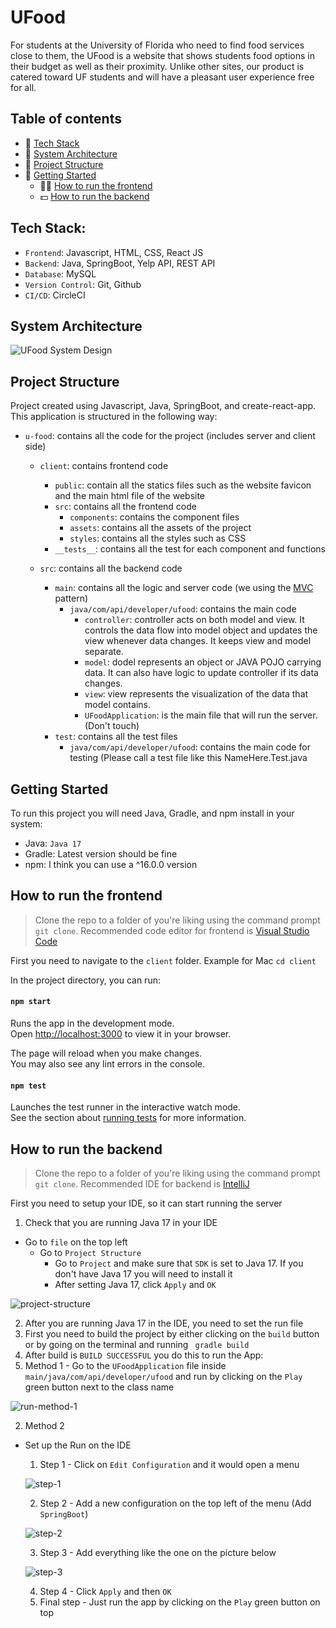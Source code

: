 # UFood
For students at the University of Florida who need to find food services close to them, the UFood is a website that shows students food options in their budget as well as their proximity. Unlike other sites, our product is catered toward UF students and will have a pleasant user experience free for all. 

## Table of contents
- 🚀 [Tech Stack](#tech-stack)
- 📒 [System Architecture](#system-architecture)
- 🏅 [Project Structure](#project-structure)
- 👥 [Getting Started](#getting-started)
  - 👨‍💻 [How to run the frontend](#how-to-run-the-frontend)
  - 💵 [How to run the backend](#how-to-run-the-backend)

## Tech Stack: 
- `Frontend`: Javascript, HTML, CSS, React JS
- `Backend`: Java, SpringBoot, Yelp API, REST API
- `Database`: MySQL
- `Version Control`: Git, Github
- `CI/CD`: CircleCI

## System Architecture
![UFood System Design](https://user-images.githubusercontent.com/58098790/193623049-3951a13e-24f8-48a1-967d-0dcadc45f8b9.png)

## Project Structure
Project created using Javascript, Java, SpringBoot, and create-react-app. This application is structured in the following way:
- `u-food`: contains all the code for the project (includes server and client side)
  - `client`: contains frontend code 
    - `public`: contain all the statics files such as the website favicon and the main html file of the website
    - `src`: contains all the frontend code
      - `components`: contains the component files
      - `assets`: contains all the assets of the project
      - `styles`: contains all the styles such as CSS
    - `__tests__`: contains all the test for each component and functions
  
  - `src`: contains all the backend code
    - `main`: contains all the logic and server code (we using the [MVC](https://www.tutorialspoint.com/design_pattern/mvc_pattern.htm) pattern)
      - `java/com/api/developer/ufood`: contains the main code
        - `controller`: controller acts on both model and view. It controls the data flow into model object and updates the view whenever data changes. It keeps view and model separate.
        - `model`: dodel represents an object or JAVA POJO carrying data. It can also have logic to update controller if its data changes.
        - `view`: view represents the visualization of the data that model contains.
        - `UFoodApplication`: is the main file that will run the server. (Don't touch)
     - `test`: contains all the test files
        - `java/com/api/developer/ufood`: contains the main code for testing (Please call a test file like this NameHere.Test.java

## Getting Started
To run this project you will need Java, Gradle, and npm install in your system:
- Java: `Java 17`
- Gradle: Latest version should be fine
- npm: I think you can use a ^16.0.0 version

## How to run the frontend
> Clone the repo to a folder of you're liking using the command prompt `git clone`.
> Recommended code editor for frontend is [Visual Studio Code](https://code.visualstudio.com)

First you need to navigate to the `client` folder. Example for Mac `cd client`

In the project directory, you can run:

#### `npm start`

Runs the app in the development mode.\
Open [http://localhost:3000](http://localhost:3000) to view it in your browser.

The page will reload when you make changes.\
You may also see any lint errors in the console.

#### `npm test`

Launches the test runner in the interactive watch mode.\
See the section about [running tests](https://facebook.github.io/create-react-app/docs/running-tests) for more information.

## How to run the backend
> Clone the repo to a folder of you're liking using the command prompt `git clone`.
> Recommended IDE for backend is [IntelliJ](https://www.jetbrains.com/idea/)

First you need to setup your IDE, so it can start running the server

1. Check that you are running Java 17 in your IDE
  - Go to `file` on the top left
    - Go to `Project Structure`
      - Go to `Project` and make sure that `SDK` is set to Java 17. If you don't have Java 17 you will need to install it
      - After setting Java 17, click `Apply` and `OK`
      
![project-structure](https://user-images.githubusercontent.com/58098790/191312941-70add29a-2ff8-4ae9-bae3-03c285f4cef6.png)

2. After you are running Java 17 in the IDE, you need to set the run file
3. First you need to build the project by either clicking on the `build` button or by going on the terminal and running ` gradle build`
4. After build is `BUILD SUCCESSFUL` you do this to run the App:
  1. Method 1
    - Go to the `UFoodApplication` file inside `main/java/com/api/developer/ufood` and run by clicking on the `Play` green button next to the class name
  
  ![run-method-1](https://user-images.githubusercontent.com/58098790/191313836-f226ba9b-1d7c-4cff-8105-140b5d603cfc.png)
  
  2. Method 2
  - Set up the Run on the IDE
  
    1. Step 1 - Click on `Edit Configuration` and it would open a menu
    
      ![step-1](https://user-images.githubusercontent.com/58098790/191316103-aba061e0-6dd6-4ba1-b811-cbd7c6c5a905.png)
      
    2. Step 2 - Add a new configuration on the top left of the menu (Add `SpringBoot`)
    
      ![step-2](https://user-images.githubusercontent.com/58098790/191317246-27689878-1a75-4e78-b6ec-2b3176168a34.png)
    
    3. Step 3 - Add everything like the one on the picture below
    
      ![step-3](https://user-images.githubusercontent.com/58098790/191317485-9cec04b3-3330-4e1f-98ed-5e4112fc5dd3.png)
    
    4. Step 4 - Click `Apply` and then `OK`
    5. Final step - Just run the app by clicking on the `Play` green button on top
    
